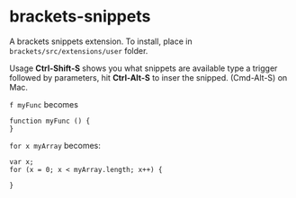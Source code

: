 brackets-snippets
=================

A brackets snippets extension. To install, place in ```brackets/src/extensions/user``` folder.

Usage
**Ctrl-Shift-S** shows you what snippets are available
type a trigger followed by parameters, hit **Ctrl-Alt-S** to inser the snipped. (Cmd-Alt-S) on Mac. 

```f myFunc``` becomes 

```
function myFunc () {
}
```

```for x myArray```
becomes:
```
var x;
for (x = 0; x < myArray.length; x++) {

}
```